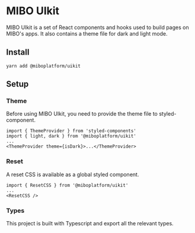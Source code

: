 # MIBO UIkit


MIBO UIkit is a set of React components and hooks used to build pages on MIBO's apps. It also contains a theme file for dark and light mode.

## Install

`yarn add @miboplatform/uikit`

## Setup

### Theme

Before using MIBO UIkit, you need to provide the theme file to styled-component.

```
import { ThemeProvider } from 'styled-components'
import { light, dark } from '@miboplatform/uikit'
...
<ThemeProvider theme={isDark}>...</ThemeProvider>
```

### Reset

A reset CSS is available as a global styled component.

```
import { ResetCSS } from '@miboplatform/uikit'
...
<ResetCSS />
```

### Types

This project is built with Typescript and export all the relevant types.
